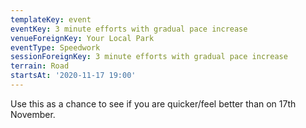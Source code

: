 ```yaml
---
templateKey: event
eventKey: 3 minute efforts with gradual pace increase
venueForeignKey: Your Local Park
eventType: Speedwork
sessionForeignKey: 3 minute efforts with gradual pace increase
terrain: Road
startsAt: '2020-11-17 19:00'
---
```

Use this as a chance to see if you are quicker/feel better than
on 17th November.
